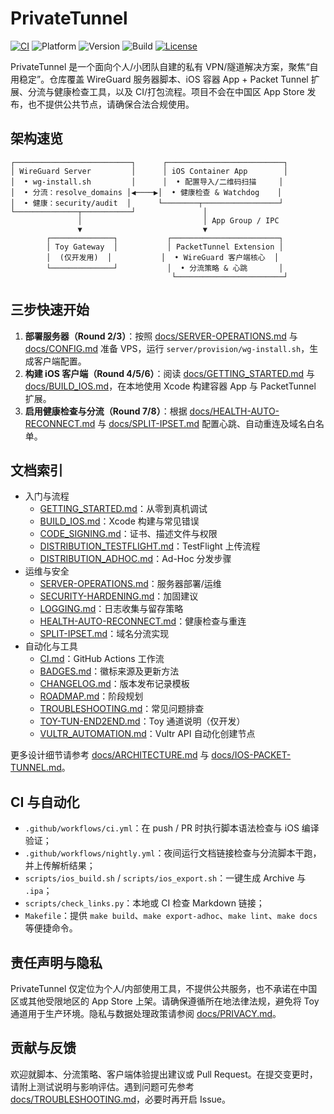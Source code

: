 # PrivateTunnel

[![CI](https://img.shields.io/github/actions/workflow/status/your-org/PrivateTunnel/ci.yml?branch=main&label=CI)](./.github/workflows/ci.yml)
![Platform](https://img.shields.io/badge/platform-iOS%2016%2B-blue)
![Version](https://img.shields.io/badge/version-1.0.0-blue)
![Build](https://img.shields.io/badge/build-1-blue)
[![License](https://img.shields.io/badge/license-MIT-green)](https://opensource.org/licenses/MIT)

PrivateTunnel 是一个面向个人/小团队自建的私有 VPN/隧道解决方案，聚焦“自用稳定”。仓库覆盖 WireGuard 服务器脚本、iOS 容器 App + Packet Tunnel 扩展、分流与健康检查工具，以及 CI/打包流程。项目不会在中国区 App Store 发布，也不提供公共节点，请确保合法合规使用。

## 架构速览

```
┌──────────────────────────┐      ┌──────────────────────────┐
│ WireGuard Server         │      │ iOS Container App        │
│  • wg-install.sh         │      │  • 配置导入/二维码扫描     │
│  • 分流：resolve_domains │◀────▶│  • 健康检查 & Watchdog    │
│  • 健康：security/audit  │      └────────┬─────────────────┘
└──────────────┬───────────┘               │
               │                           │ App Group / IPC
               ▼                           ▼
        ┌──────────────┐           ┌────────────────────────┐
        │ Toy Gateway  │           │ PacketTunnel Extension │
        │  (仅开发用)  │           │  • WireGuard 客户端核心  │
        └──────────────┘           │  • 分流策略 & 心跳       │
                                    └────────────────────────┘
```

## 三步快速开始

1. **部署服务器（Round 2/3）**：按照 [docs/SERVER-OPERATIONS.md](docs/SERVER-OPERATIONS.md) 与 [docs/CONFIG.md](docs/CONFIG.md) 准备 VPS，运行 `server/provision/wg-install.sh`，生成客户端配置。
2. **构建 iOS 客户端（Round 4/5/6）**：阅读 [docs/GETTING_STARTED.md](docs/GETTING_STARTED.md) 与 [docs/BUILD_IOS.md](docs/BUILD_IOS.md)，在本地使用 Xcode 构建容器 App 与 PacketTunnel 扩展。
3. **启用健康检查与分流（Round 7/8）**：根据 [docs/HEALTH-AUTO-RECONNECT.md](docs/HEALTH-AUTO-RECONNECT.md) 与 [docs/SPLIT-IPSET.md](docs/SPLIT-IPSET.md) 配置心跳、自动重连及域名白名单。

## 文档索引

- 入门与流程
  - [GETTING_STARTED.md](docs/GETTING_STARTED.md)：从零到真机调试
  - [BUILD_IOS.md](docs/BUILD_IOS.md)：Xcode 构建与常见错误
  - [CODE_SIGNING.md](docs/CODE_SIGNING.md)：证书、描述文件与权限
  - [DISTRIBUTION_TESTFLIGHT.md](docs/DISTRIBUTION_TESTFLIGHT.md)：TestFlight 上传流程
  - [DISTRIBUTION_ADHOC.md](docs/DISTRIBUTION_ADHOC.md)：Ad-Hoc 分发步骤
- 运维与安全
  - [SERVER-OPERATIONS.md](docs/SERVER-OPERATIONS.md)：服务器部署/运维
  - [SECURITY-HARDENING.md](docs/SECURITY-HARDENING.md)：加固建议
  - [LOGGING.md](docs/LOGGING.md)：日志收集与留存策略
  - [HEALTH-AUTO-RECONNECT.md](docs/HEALTH-AUTO-RECONNECT.md)：健康检查与重连
  - [SPLIT-IPSET.md](docs/SPLIT-IPSET.md)：域名分流实现
- 自动化与工具
  - [CI.md](docs/CI.md)：GitHub Actions 工作流
  - [BADGES.md](docs/BADGES.md)：徽标来源及更新方法
  - [CHANGELOG.md](docs/CHANGELOG.md)：版本发布记录模板
  - [ROADMAP.md](docs/ROADMAP.md)：阶段规划
  - [TROUBLESHOOTING.md](docs/TROUBLESHOOTING.md)：常见问题排查
  - [TOY-TUN-END2END.md](docs/TOY-TUN-END2END.md)：Toy 通道说明（仅开发）
  - [VULTR_AUTOMATION.md](docs/VULTR_AUTOMATION.md)：Vultr API 自动化创建节点

更多设计细节请参考 [docs/ARCHITECTURE.md](docs/ARCHITECTURE.md) 与 [docs/IOS-PACKET-TUNNEL.md](docs/IOS-PACKET-TUNNEL.md)。

## CI 与自动化

- `.github/workflows/ci.yml`：在 push / PR 时执行脚本语法检查与 iOS 编译验证；
- `.github/workflows/nightly.yml`：夜间运行文档链接检查与分流脚本干跑，并上传解析结果；
- `scripts/ios_build.sh` / `scripts/ios_export.sh`：一键生成 Archive 与 `.ipa`；
- `scripts/check_links.py`：本地或 CI 检查 Markdown 链接；
- `Makefile`：提供 `make build`、`make export-adhoc`、`make lint`、`make docs` 等便捷命令。

## 责任声明与隐私

PrivateTunnel 仅定位为个人/内部使用工具，不提供公共服务，也不承诺在中国区或其他受限地区的 App Store 上架。请确保遵循所在地法律法规，避免将 Toy 通道用于生产环境。隐私与数据处理政策请参阅 [docs/PRIVACY.md](docs/PRIVACY.md)。

## 贡献与反馈

欢迎就脚本、分流策略、客户端体验提出建议或 Pull Request。在提交变更时，请附上测试说明与影响评估。遇到问题可先参考 [docs/TROUBLESHOOTING.md](docs/TROUBLESHOOTING.md)，必要时再开启 Issue。
